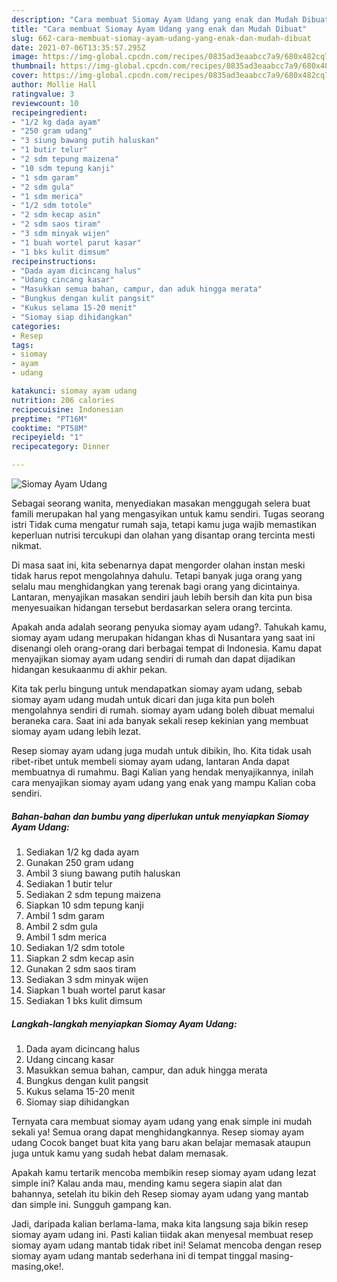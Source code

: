 ```yaml
---
description: "Cara membuat Siomay Ayam Udang yang enak dan Mudah Dibuat"
title: "Cara membuat Siomay Ayam Udang yang enak dan Mudah Dibuat"
slug: 662-cara-membuat-siomay-ayam-udang-yang-enak-dan-mudah-dibuat
date: 2021-07-06T13:35:57.295Z
image: https://img-global.cpcdn.com/recipes/0835ad3eaabcc7a9/680x482cq70/siomay-ayam-udang-foto-resep-utama.jpg
thumbnail: https://img-global.cpcdn.com/recipes/0835ad3eaabcc7a9/680x482cq70/siomay-ayam-udang-foto-resep-utama.jpg
cover: https://img-global.cpcdn.com/recipes/0835ad3eaabcc7a9/680x482cq70/siomay-ayam-udang-foto-resep-utama.jpg
author: Mollie Hall
ratingvalue: 3
reviewcount: 10
recipeingredient:
- "1/2 kg dada ayam"
- "250 gram udang"
- "3 siung bawang putih haluskan"
- "1 butir telur"
- "2 sdm tepung maizena"
- "10 sdm tepung kanji"
- "1 sdm garam"
- "2 sdm gula"
- "1 sdm merica"
- "1/2 sdm totole"
- "2 sdm kecap asin"
- "2 sdm saos tiram"
- "3 sdm minyak wijen"
- "1 buah wortel parut kasar"
- "1 bks kulit dimsum"
recipeinstructions:
- "Dada ayam dicincang halus"
- "Udang cincang kasar"
- "Masukkan semua bahan, campur, dan aduk hingga merata"
- "Bungkus dengan kulit pangsit"
- "Kukus selama 15-20 menit"
- "Siomay siap dihidangkan"
categories:
- Resep
tags:
- siomay
- ayam
- udang

katakunci: siomay ayam udang 
nutrition: 206 calories
recipecuisine: Indonesian
preptime: "PT16M"
cooktime: "PT58M"
recipeyield: "1"
recipecategory: Dinner

---
```



![Siomay Ayam Udang](https://img-global.cpcdn.com/recipes/0835ad3eaabcc7a9/680x482cq70/siomay-ayam-udang-foto-resep-utama.jpg)

Sebagai seorang wanita, menyediakan masakan menggugah selera buat famili merupakan hal yang mengasyikan untuk kamu sendiri. Tugas seorang istri Tidak cuma mengatur rumah saja, tetapi kamu juga wajib memastikan keperluan nutrisi tercukupi dan olahan yang disantap orang tercinta mesti nikmat.

Di masa  saat ini, kita sebenarnya dapat mengorder olahan instan meski tidak harus repot mengolahnya dahulu. Tetapi banyak juga orang yang selalu mau menghidangkan yang terenak bagi orang yang dicintainya. Lantaran, menyajikan masakan sendiri jauh lebih bersih dan kita pun bisa menyesuaikan hidangan tersebut berdasarkan selera orang tercinta. 



Apakah anda adalah seorang penyuka siomay ayam udang?. Tahukah kamu, siomay ayam udang merupakan hidangan khas di Nusantara yang saat ini disenangi oleh orang-orang dari berbagai tempat di Indonesia. Kamu dapat menyajikan siomay ayam udang sendiri di rumah dan dapat dijadikan hidangan kesukaanmu di akhir pekan.

Kita tak perlu bingung untuk mendapatkan siomay ayam udang, sebab siomay ayam udang mudah untuk dicari dan juga kita pun boleh mengolahnya sendiri di rumah. siomay ayam udang boleh dibuat memalui beraneka cara. Saat ini ada banyak sekali resep kekinian yang membuat siomay ayam udang lebih lezat.

Resep siomay ayam udang juga mudah untuk dibikin, lho. Kita tidak usah ribet-ribet untuk membeli siomay ayam udang, lantaran Anda dapat membuatnya di rumahmu. Bagi Kalian yang hendak menyajikannya, inilah cara menyajikan siomay ayam udang yang enak yang mampu Kalian coba sendiri.

<!--inarticleads1-->

##### Bahan-bahan dan bumbu yang diperlukan untuk menyiapkan Siomay Ayam Udang:

1. Sediakan 1/2 kg dada ayam
1. Gunakan 250 gram udang
1. Ambil 3 siung bawang putih haluskan
1. Sediakan 1 butir telur
1. Sediakan 2 sdm tepung maizena
1. Siapkan 10 sdm tepung kanji
1. Ambil 1 sdm garam
1. Ambil 2 sdm gula
1. Ambil 1 sdm merica
1. Sediakan 1/2 sdm totole
1. Siapkan 2 sdm kecap asin
1. Gunakan 2 sdm saos tiram
1. Sediakan 3 sdm minyak wijen
1. Siapkan 1 buah wortel parut kasar
1. Sediakan 1 bks kulit dimsum




<!--inarticleads2-->

##### Langkah-langkah menyiapkan Siomay Ayam Udang:

1. Dada ayam dicincang halus
1. Udang cincang kasar
1. Masukkan semua bahan, campur, dan aduk hingga merata
1. Bungkus dengan kulit pangsit
1. Kukus selama 15-20 menit
1. Siomay siap dihidangkan




Ternyata cara membuat siomay ayam udang yang enak simple ini mudah sekali ya! Semua orang dapat menghidangkannya. Resep siomay ayam udang Cocok banget buat kita yang baru akan belajar memasak ataupun juga untuk kamu yang sudah hebat dalam memasak.

Apakah kamu tertarik mencoba membikin resep siomay ayam udang lezat simple ini? Kalau anda mau, mending kamu segera siapin alat dan bahannya, setelah itu bikin deh Resep siomay ayam udang yang mantab dan simple ini. Sungguh gampang kan. 

Jadi, daripada kalian berlama-lama, maka kita langsung saja bikin resep siomay ayam udang ini. Pasti kalian tiidak akan menyesal membuat resep siomay ayam udang mantab tidak ribet ini! Selamat mencoba dengan resep siomay ayam udang mantab sederhana ini di tempat tinggal masing-masing,oke!.

